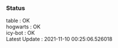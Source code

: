 ### Status


table : OK  
hogwarts : OK  
icy-bot : OK  
Latest Update : 2021-11-10 00:25:06.526018
